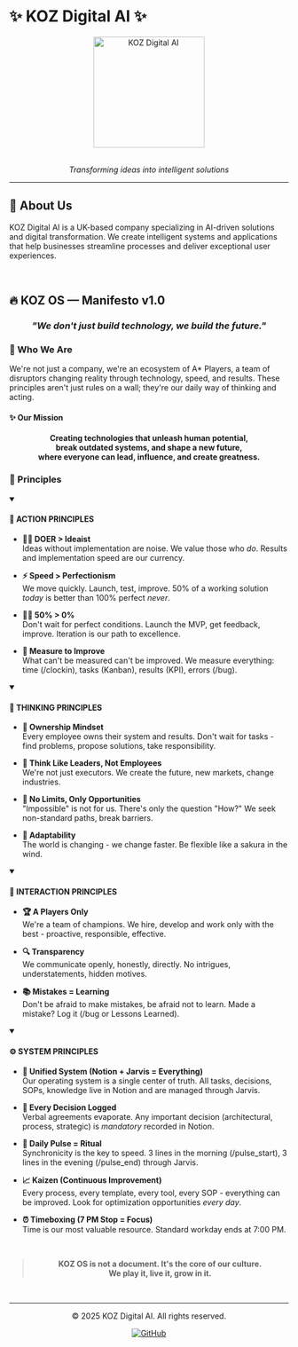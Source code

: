 # ✨ KOZ Digital AI ✨

<div align="center">
  <img src="https://avatars.githubusercontent.com/u/208604055?s=400&u=5ddd29a9dabd2b97c71854c1553339ce4e52b9e1&v=4" alt="KOZ Digital AI" width="200"/>
  <br><br>
  <p><em>Transforming ideas into intelligent solutions</em></p>
  <hr>
</div>

## 🌟 About Us

KOZ Digital AI is a UK-based company specializing in AI-driven solutions and digital transformation. We create intelligent systems and applications that help businesses streamline processes and deliver exceptional user experiences.

<br>

## 🔥 KOZ OS — Manifesto v1.0

<div align="center">
  <h3><em>"We don't just build technology, we build the future."</em></h3>
</div>

### 🧠 Who We Are

We're not just a company, we're an ecosystem of A* Players, a team of disruptors changing reality through technology, speed, and results. These principles aren't just rules on a wall; they're our daily way of thinking and acting.

#### ✨ Our Mission

<div align="center">
  <p><strong>Creating technologies that unleash human potential,<br>
  break outdated systems, and shape a new future,<br>
  where everyone can lead, influence, and create greatness.</strong></p>
</div>

### 📜 Principles

<details open>
<summary><h4>🚀 ACTION PRINCIPLES</h4></summary>

- **🏃‍♂️ DOER > Ideaist**  
  Ideas without implementation are noise. We value those who *do*. Results and implementation speed are our currency.

- **⚡ Speed > Perfectionism**  
  We move quickly. Launch, test, improve. 50% of a working solution *today* is better than 100% perfect *never*.

- **🚶‍♂️ 50% > 0%**  
  Don't wait for perfect conditions. Launch the MVP, get feedback, improve. Iteration is our path to excellence.

- **📏 Measure to Improve**  
  What can't be measured can't be improved. We measure everything: time (/clockin), tasks (Kanban), results (KPI), errors (/bug).
</details>

<details open>
<summary><h4>🧠 THINKING PRINCIPLES</h4></summary>

- **👑 Ownership Mindset**  
  Every employee owns their system and results. Don't wait for tasks - find problems, propose solutions, take responsibility.

- **🦅 Think Like Leaders, Not Employees**  
  We're not just executors. We create the future, new markets, change industries.

- **🚫 No Limits, Only Opportunities**  
  "Impossible" is not for us. There's only the question "How?" We seek non-standard paths, break barriers.

- **🌸 Adaptability**  
  The world is changing - we change faster. Be flexible like a sakura in the wind.
</details>

<details open>
<summary><h4>🤝 INTERACTION PRINCIPLES</h4></summary>

- **🏆 A Players Only**  
  We're a team of champions. We hire, develop and work only with the best - proactive, responsible, effective.

- **🔍 Transparency**  
  We communicate openly, honestly, directly. No intrigues, understatements, hidden motives.

- **📚 Mistakes = Learning**  
  Don't be afraid to make mistakes, be afraid not to learn. Made a mistake? Log it (/bug or Lessons Learned).
</details>

<details open>
<summary><h4>⚙️ SYSTEM PRINCIPLES</h4></summary>

- **🧩 Unified System (Notion + Jarvis = Everything)**  
  Our operating system is a single center of truth. All tasks, decisions, SOPs, knowledge live in Notion and are managed through Jarvis.

- **📝 Every Decision Logged**  
  Verbal agreements evaporate. Any important decision (architectural, process, strategic) is *mandatory* recorded in Notion.

- **💓 Daily Pulse = Ritual**  
  Synchronicity is the key to speed. 3 lines in the morning (/pulse_start), 3 lines in the evening (/pulse_end) through Jarvis.

- **📈 Kaizen (Continuous Improvement)**  
  Every process, every template, every tool, every SOP - everything can be improved. Look for optimization opportunities *every day*.

- **⏰ Timeboxing (7 PM Stop = Focus)**  
  Time is our most valuable resource. Standard workday ends at 7:00 PM.
</details>

<br>

<div align="center">
  <blockquote>
    <p><strong>KOZ OS is not a document. It's the core of our culture.<br>We play it, live it, grow in it.</strong></p>
  </blockquote>
</div>

<br>

<div align="center">
  <hr>
  <p>© 2025 KOZ Digital AI. All rights reserved.</p>
  <p>
    <a href="https://github.com/KOZ-Digital-AI">
      <img src="https://img.shields.io/badge/GitHub-KOZ_Digital_AI-blue?style=flat-square&logo=github" alt="GitHub">
    </a>
  </p>
</div>
